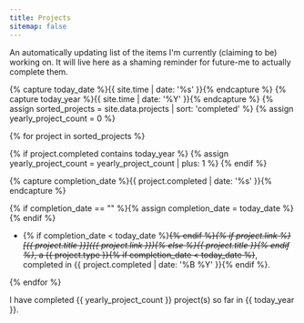 ```yaml
---
title: Projects
sitemap: false
---
```


An automatically updating list of the items I'm currently (claiming to be) working on. It will live here as a shaming reminder for future-me to actually complete them.

{% capture today_date %}{{ site.time | date: '%s' }}{% endcapture %}
{% capture today_year %}{{ site.time | date: '%Y' }}{% endcapture %}
{% assign sorted_projects = site.data.projects | sort: 'completed' %}
{% assign yearly_project_count = 0 %}

{% for project in sorted_projects %}

{% if project.completed contains today_year %}
	{% assign yearly_project_count = yearly_project_count | plus: 1 %}
{% endif %}

{% capture completion_date %}{{ project.completed | date: '%s' }}{% endcapture %}

{% if completion_date == "" %}{% assign completion_date = today_date %}{% endif %}
- {% if completion_date < today_date %}~~{% endif %}_{% if project.link %}[{{ project.title }}]({{ project.link }}){% else %}{{ project.title }}{% endif %}_, a {{ project.type }}{% if completion_date < today_date %}~~, completed in {{ project.completed | date: '%B %Y' }}{% endif %}.

{% endfor %}

I have completed {{ yearly_project_count }} project(s) so far in {{ today_year }}.
